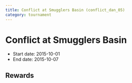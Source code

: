 ```yaml
---
title: Conflict at Smugglers Basin (conflict_dan_05)
category: tournament
---
```

# Conflict at Smugglers Basin

  * Start date: 2015-10-01
  * End date: 2015-10-07

## Rewards

